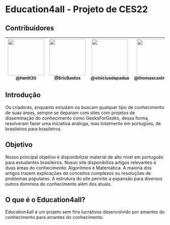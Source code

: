 # Education4all - Projeto de CES22

## Contribuidores

| [<img src="https://avatars.githubusercontent.com/u/47227182?v=4" width="115"><br><sub>@hentt30</sub>](https://github.com/hentt30) | [<img src="https://avatars.githubusercontent.com/u/39353585?v=4" width="115"><br><sub>@EricBastos</sub>](https://github.com/EricBastos) | [<img src="https://avatars.githubusercontent.com/u/54459541?v=4" width="115"><br><sub>@viniciusdepadua</sub>](https://github.com/viniciusdepadua) | [<img src="https://avatars.githubusercontent.com/u/80851723?v=4" width="115"><br><sub>@thomascastroneto</sub>](https://github.com/thomascastroneto) | [<img src="https://avatars.githubusercontent.com/u/80795462?v=4" width="115"><br><sub>@EnzoVargasM</sub>](https://github.com/EnzoVargasM) | [<img src="https://avatars.githubusercontent.com/u/42848419?v=4" width="115"><br><sub>@DueJieWan</sub>](https://github.com/DueJieWan) |
|:-:|:-:|:-:|:-:|:-:|:-:|

## Introdução
Os criadores, enquanto estudam ou buscam qualquer tipo de conhecimento de suas áreas, sempre se deparam com sites com projetos de disseminação do conhecimento como GeeksForGeeks, dessa forma, resolveram fazer uma iniciativa análoga, mas totalmente em portugûes, de brasileiros para brasileiros.

## Objetivo
Nosso principal objetivo é disponibilizar material de alto nível em português para estudantes brasileiros. Nosso site disponibiliza artigos relevantes à duas áreas do conhecimento: Algoritmos e Matemática. A maioria dos artigos trazem explicações de conceitos complexos ou resoluções de problemas populares. A estrutura do site permite a expansão para diversos outros domínios do conhecimento além dos atuais.

## O que é o Education4all?
Education4all é um projeto sem fins lucrativos desenvolvido por amantes do conhecimento para amantes do conhecimento.
